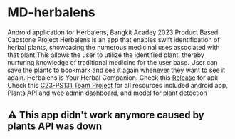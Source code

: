 # MD-herbalens
Android application for Herbalens, Bangkit Acadey 2023 Product Based Capstone Project
Herbalens is an app that enables swift identification of herbal plants, showcasing the numerous medicinal uses associated with that plant.This allows the user to utilize the identified plant, thereby nurturing knowledge of traditional medicine for the user base. User can save the plants to bookmark and see it again whenever they want to see it again. Herbalens is Your Herbal Companion.
Check this <a href="https://github.com/frisrsyd/MD-herbalens/releases/latest">Release</a> for apk
Check this <a href="https://github.com/C23-PS131-Herbalens">C23-PS131 Team Project</a> for all resources included android app, Plants API and web admin dashboard, and model for plant detection

## ⚠️ This app didn't work anymore caused by plants API was down
